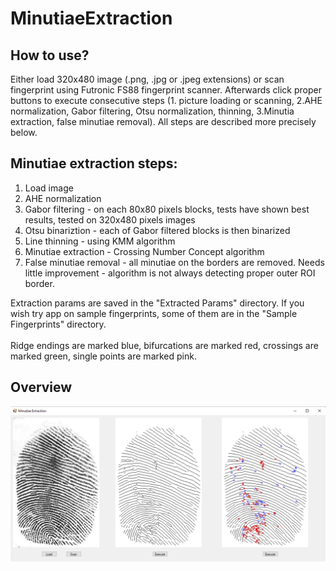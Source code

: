 # MinutiaeExtraction

<h2> How to use? </h2>
<p> Either load 320x480 image (.png, .jpg or .jpeg extensions) or scan fingerprint using Futronic FS88 fingerprint scanner. Afterwards click proper buttons to execute consecutive steps (1. picture loading or scanning, 2.AHE normalization, Gabor filtering, Otsu normalization, thinning, 3.Minutia extraction, false minutiae removal). All steps are described more precisely below.</p>

<h2>Minutiae extraction steps:</h2>
<ol>
  <li> Load image </li>
  <li> AHE normalization </li>
  <li> Gabor filtering - on each 80x80 pixels blocks, tests have shown best results, tested on 320x480 pixels images </li>
  <li> Otsu binariztion - each of Gabor filtered blocks is then binarized </li>
  <li> Line thinning - using KMM algorithm </li>
  <li> Minutiae extraction - Crossing Number Concept algorithm </li>
  <li> False minutiae removal - all minutiae on the borders are removed. Needs little improvement - algorithm is not always detecting proper outer ROI border. </li>  
</ol>

Extraction params are saved in the "Extracted Params" directory. If you wish try app on sample fingerprints, some of them are in the "Sample Fingerprints" directory. <br> <br>
Ridge endings are marked blue, bifurcations are marked red, crossings are marked green, single points are marked pink.

<h2> Overview </h2>
<p align="center">
  <img src="results.png">
</p>
